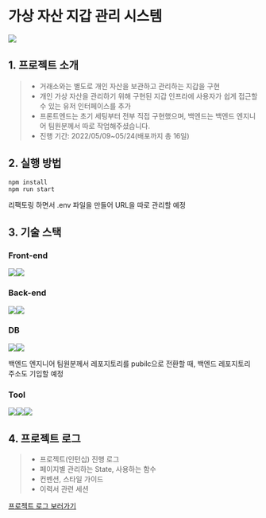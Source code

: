 # 가상 자산 지갑 관리 시스템

<img src="https://s3.us-west-2.amazonaws.com/secure.notion-static.com/5b47968c-ba92-4fb6-8bd8-7839c705582b/%E1%84%89%E1%85%B3%E1%84%8F%E1%85%B3%E1%84%85%E1%85%B5%E1%86%AB%E1%84%89%E1%85%A3%E1%86%BA_2022-05-30_%E1%84%8B%E1%85%A9%E1%84%92%E1%85%AE_4.36.02.png?X-Amz-Algorithm=AWS4-HMAC-SHA256&X-Amz-Content-Sha256=UNSIGNED-PAYLOAD&X-Amz-Credential=AKIAT73L2G45EIPT3X45%2F20220530%2Fus-west-2%2Fs3%2Faws4_request&X-Amz-Date=20220530T075318Z&X-Amz-Expires=86400&X-Amz-Signature=4a08a4999388de23e672b7e1eaa65949d3eec82aeb7cc8df0036595558cd1911&X-Amz-SignedHeaders=host&response-content-disposition=filename%20%3D%22%25E1%2584%2589%25E1%2585%25B3%25E1%2584%258F%25E1%2585%25B3%25E1%2584%2585%25E1%2585%25B5%25E1%2586%25AB%25E1%2584%2589%25E1%2585%25A3%25E1%2586%25BA%25202022-05-30%2520%25E1%2584%258B%25E1%2585%25A9%25E1%2584%2592%25E1%2585%25AE%25204.36.02.png%22&x-id=GetObject">

## 1. 프로젝트 소개

> - 거래소와는 별도로 개인 자산을 보관하고 관리하는 지갑을 구현
> - 개인 가상 자산을 관리하기 위해 구현된 지갑 인프라에 사용자가 쉽게 접근할 수 있는 유저 인터페이스를 추가
> - 프론트엔드는 초기 세팅부터 전부 직접 구현했으며, 백엔드는 백엔드 엔지니어 팀원분께서 따로 작업해주셨습니다.
> - 진행 기간: 2022/05/09~05/24(배포까지 총 16일)

## 2. 실행 방법

```
npm install
npm run start
```

리팩토링 하면서 .env 파일을 만들어 URL을 따로 관리할 예정

## 3. 기술 스택

### Front-end

<img src="https://img.shields.io/badge/react-61DAFB?style=for-the-badge&logo=react&logoColor=black"><img src="https://img.shields.io/badge/styledcomponents-DB7093?style=for-the-badge&logo=styled-components&logoColor=black">

### Back-end

<img src="https://img.shields.io/badge/node.js-339933?style=for-the-badge&logo=Node.js&logoColor=white"><img src="https://img.shields.io/badge/express-000000?style=for-the-badge&logo=express&logoColor=white">

### DB

<img src="https://img.shields.io/badge/mysql-4479A1?style=for-the-badge&logo=mysql&logoColor=white"><img src="https://img.shields.io/badge/prisma-2D3748?style=for-the-badge&logo=prisma&logoColor=white">

백엔드 엔지니어 팀원분께서 레포지토리를 pubilc으로 전환할 때, 백엔드 레포지토리 주소도 기입할 예정

### Tool

<img src="https://img.shields.io/badge/github-181717?style=for-the-badge&logo=github&logoColor=white"><img src="https://img.shields.io/badge/notion-181717?style=for-the-badge&logo=notion&logoColor=white"><img src="https://img.shields.io/badge/slack-4A154B?style=for-the-badge&logo=slack&logoColor=white">

## 4. 프로젝트 로그

> - 프로젝트(인턴십) 진행 로그
> - 페이지별 관리하는 State, 사용하는 함수
> - 컨벤션, 스타일 가이드
> - 이력서 관련 세션

[프로젝트 로그 보러가기](https://calico-satellite-06e.notion.site/0176a96c2ab144baa7b37f67fe48e019)
